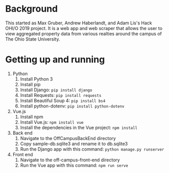 # Background
This started as Max Gruber, Andrew Haberlandt, and Adam Lis's Hack OHI/O 2019 project. It is a web app and web scraper that allows the user to view aggregated property data from various realties around the campus of The Ohio State University.

# Getting up and running
1. Python
    1. Install Python 3
    1. Install pip
    1. Install Django: `pip install django`
    1. Install Requests: `pip install requests`
    1. Install Beautiful Soup 4: `pip install bs4`
    1. Install python-dotenv: `pip install python-dotenv`
1. Vue.js
    1. Install npm
    1. Install Vue.js: `npm install vue`
    1. Install the dependencies in the Vue project: `npm install`
1. Back end
    1. Navigate to the OffCampusBackEnd directory
    1. Copy sample-db.sqlite3 and rename it to db.sqlite3
    1. Run the Django app with this command: `python manage.py runserver`
1. Front end
    1. Navigate to the off-campus-front-end directory
    1. Run the Vue app with this command: `npm run serve`
